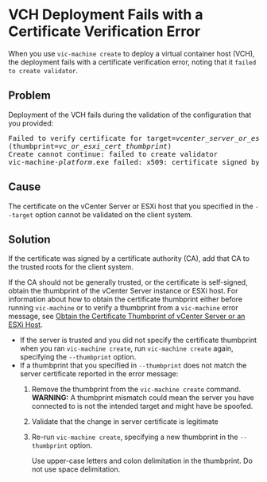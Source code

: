 # VCH Deployment Fails with a Certificate Verification Error #

When you use `vic-machine create` to deploy a virtual container host (VCH), the deployment fails with a certificate verification error, noting that it `failed to create validator`.

## Problem ##
Deployment of the VCH fails during the validation of the configuration that you provided: 

<pre>
Failed to verify certificate for target=<i>vcenter_server_or_esxi_host</i>
(thumbprint=<i>vc_or_esxi_cert_thumbprint</i>)
Create cannot continue: failed to create validator
vic-machine-<i>platform</i>.exe failed: x509: certificate signed by unknown authority
</pre>

## Cause ##
The certificate on the vCenter Server or ESXi host that you specified in the `--target` option cannot be validated on the client system.
 
## Solution ##

If the certificate was signed by a certificate authority (CA), add that CA to the trusted roots for the client system.

If the CA should not be generally trusted, or the certificate is self-signed, obtain the thumbprint of the vCenter Server instance or ESXi host. For information about how to obtain the certificate thumbprint either before running `vic-machine` or to verify a thumbprint from a `vic-machine` error message, see [Obtain the Certificate Thumbprint of vCenter Server or an ESXi Host](obtain_thumbprint.md).
*  If the server is trusted and you did not specify the certificate thumbprint when you ran `vic-machine create`, run `vic-machine create` again, specifying the `--thumbprint` option. 
*  If a thumbprint that you specified in `--thumbprint` does not match the server certificate reported in the error message: 
    1.  Remove the thumbprint from the `vic-machine create` command. 
    **WARNING:** A thumbprint mismatch could mean the server you have connected to is not the intended target and might have be spoofed.
    2. Validate that the change in server certificate is legitimate
    3. Re-run `vic-machine create`, specifying a new thumbprint in the `--thumbprint` option.

       Use upper-case letters and colon delimitation in the thumbprint. Do not use space delimitation.
